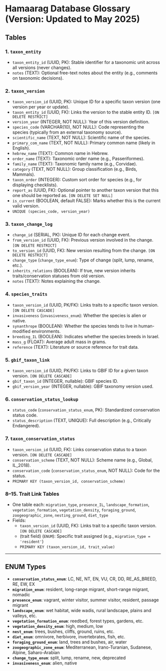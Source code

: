 # Hamaarag Database Glossary (Version: Updated to May 2025)

## Tables

### 1. `taxon_entity`
- `taxon_entity_id` (UUID, PK): Stable identifier for a taxonomic unit across all versions (never changes).
- `notes` (TEXT): Optional free-text notes about the entity (e.g., comments on taxonomic decisions).

### 2. `taxon_version`
- `taxon_version_id` (UUID, PK): Unique ID for a specific taxon version (one version per year or update).
- `taxon_entity_id` (UUID, FK): Links the version to the stable entity ID. `[ON DELETE RESTRICT]`
- `version_year` (INTEGER, NOT NULL): Year of this version definition.
- `species_code` (VARCHAR(10), NOT NULL): Code representing the species (typically from an external taxonomy source).
- `scientific_name` (TEXT, NOT NULL): Scientific name of the species.
- `primary_com_name` (TEXT, NOT NULL): Primary common name (likely in English).
- `hebrew_name` (TEXT): Common name in Hebrew.
- `order_name` (TEXT): Taxonomic order name (e.g., Passeriformes).
- `family_name` (TEXT): Taxonomic family name (e.g., Corvidae).
- `category` (TEXT, NOT NULL): Group classification (e.g., Birds, Mammals).
- `taxon_order` (INTEGER): Custom sort order for species (e.g., for displaying checklists).
- `report_as` (UUID, FK): Optional pointer to another taxon version that this one should be reported as. `[ON DELETE SET NULL]`
- `is_current` (BOOLEAN, default FALSE): Marks whether this is the current valid version.
- `UNIQUE (species_code, version_year)`

### 3. `taxon_change_log`
- `change_id` (SERIAL, PK): Unique ID for each change event.
- `from_version_id` (UUID, FK): Previous version involved in the change. `[ON DELETE RESTRICT]`
- `to_version_id` (UUID, FK): New version resulting from the change. `[ON DELETE RESTRICT]`
- `change_type` (`change_type_enum`): Type of change (split, lump, rename, etc.).
- `inherits_relations` (BOOLEAN): If true, new version inherits traits/conservation statuses from old version.
- `notes` (TEXT): Notes explaining the change.

### 4. `species_traits`
- `taxon_version_id` (UUID, PK/FK): Links traits to a specific taxon version. `[ON DELETE CASCADE]`
- `invasiveness` (`invasiveness_enum`): Whether the species is alien or native.
- `synanthrope` (BOOLEAN): Whether the species tends to live in human-modified environments.
- `breeding_IL` (BOOLEAN): Indicates whether the species breeds in Israel.
- `mass_g` (FLOAT): Average adult mass in grams.
- `reference` (TEXT): Literature or source reference for trait data.

### 5. `gbif_taxon_link`
- `taxon_version_id` (UUID, PK/FK): Links to GBIF ID for a given taxon version. `[ON DELETE CASCADE]`
- `gbif_taxon_id` (INTEGER, nullable): GBIF species ID.
- `gbif_version_year` (INTEGER, nullable): GBIF taxonomy version used.

### 6. `conservation_status_lookup`
- `status_code` (`conservation_status_enum`, PK): Standardized conservation status code.
- `status_description` (TEXT, UNIQUE): Full description (e.g., Critically Endangered).

### 7. `taxon_conservation_status`
- `taxon_version_id` (UUID, FK): Links conservation status to a taxon version. `[ON DELETE CASCADE]`
- `conservation_scheme` (TEXT, NOT NULL): Scheme name (e.g., Global, IL_2018).
- `conservation_code` (`conservation_status_enum`, NOT NULL): Code for the status.
- `PRIMARY KEY (taxon_version_id, conservation_scheme)`

### 8–15. Trait Link Tables
- One table each: `migration_type`, `presence_IL`, `landscape_formation`, `vegetation_formation`, `vegetation_density`, `foraging_ground`, `zoogeographic_zone`, `nesting_ground`, `diet_type`
- Fields:
  - `taxon_version_id` (UUID, FK): Links trait to a specific taxon version. `[ON DELETE CASCADE]`
  - (trait field) (`ENUM`): Specific trait assigned (e.g., `migration_type = 'resident'`)
  - `PRIMARY KEY (taxon_version_id, trait_value)`

---

## ENUM Types

- **`conservation_status_enum`**: LC, NE, NT, EN, VU, CR, DD, RE_AS_BREED, RE, EW, EX
- **`migration_enum`**: resident, long-range migrant, short-range migrant, nomadic
- **`presence_enum`**: vagrant, winter visitor, summer visitor, resident, passage migrant
- **`landscape_enum`**: wet habitat, wide wadis, rural landscape, plains and valleys, etc.
- **`vegetation_formation_enum`**: reedbed, forest types, gardens, etc.
- **`vegetation_density_enum`**: high, medium, low
- **`nest_enum`**: trees, bushes, cliffs, ground, ruins, etc.
- **`diet_enum`**: omnivore, herbivore, invertebrates, fish, etc.
- **`foraging_ground_enum`**: land, trees and bushes, air, water
- **`zoogeographic_zone_enum`**: Mediterranean, Irano-Turanian, Sudanese, Alpine, Saharo-Arabian
- **`change_type_enum`**: split, lump, rename, new, deprecated
- **`invasiveness_enum`**: alien, native
